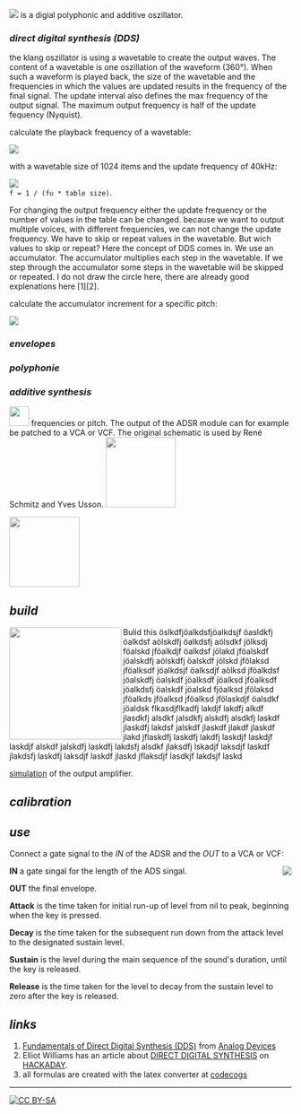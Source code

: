 <img src="http://latex.codecogs.com/gif.latex?%5Cdpi%7B200%7D%20klang"/> is a digial polyphonic and additive oszillator.


### *direct digital synthesis (DDS)*  ###

the klang oszillator is using a wavetable to create the output waves. The content of a wavetable is one oszillation of the waveform (360°). When such a waveform is played back, the size of the wavetable and the frequencies in which the values are updated results in the frequency of the final signal. The update interval also defines the max frequency of the output signal. The maximum output frequency is half of the update fequency (Nyquist). 

calculate the playback frequency of a wavetable:

<img src="http://latex.codecogs.com/gif.latex?f%20%3D%20%5Cfrac%7B1%7D%7Bt_%7Bint%7D*size_%7Btable%7D%7D"/><br/>


with a wavetable size of 1024 items and the update frequency of 40kHz:

<img src="http://latex.codecogs.com/gif.latex?f%20%3D%20%5Cfrac%7B1%7D%7B%5Cfrac%7B1%7D%7B40%27000%7D*1024%7D%20%3D%20390.625%20Hz"/><br/>
`f = 1 / (fu * table size)`. 


For changing the output frequency either the update frequency or the number of values in the table can be changed. because we want to output multiple voices, with different frequencies, we can not change the update frequency. We have to skip or repeat values in the wavetable. But wich values to skip or repeat? Here the concept of DDS comes in. We use an accumulator. The accumulator multiplies each step in the wavetable. If we step through the accumulator some steps in the wavetable will be skipped or repeated. I do not draw the circle here, there are already good explenations here [1][2].

calculate the accumulator increment for a specific pitch:

<img src="http://latex.codecogs.com/gif.latex?increment%20%3D%20%5Cfrac%7Bsize_%7Baccum%7D%20*%20f_%7Btone%7D%7D%7Bf_%7Bupdate%7D%7D"/><br/>

### *envelopes*  ###

### *polyphonie*  ###

### *additive synthesis*  ###





<a href="https://spielhuus.github.io/elektrophon/images/ADSR_panel.png"><img src="https://spielhuus.github.io/elektrophon/images/ADSR_panel_tmb.png" width="35px"></img></a>
frequencies or pitch. The output of the ADSR module can for example be patched to a VCA or VCF. The original schematic is
used by René Schmitz and Yves Usson. 
<a href="https://spielhuus.github.io/elektrophon/images/ADSR.svg"><img src="https://spielhuus.github.io/elektrophon/images/ADSR_tmb.jpg" width="125px"></img></a>

<a href="https://spielhuus.github.io/elektrophon/images/ADSR.png"><img src="https://spielhuus.github.io/elektrophon/images/ADSR_tmb.png" width="125px"></img></a>

## *build*

<a href="https://spielhuus.github.io/elektrophon/images/adsr-mount.jpg"><img width="200" align="left" src="https://spielhuus.github.io/elektrophon/images/adsr-mount_tmb.jpg"></a> Bulid this öslkdfjöalkdsfjöalkdsjf öasldkfj öalkdsf aölskdfj öalkdsfj aölsdkf jölksdj föalskd jföalkdjf öalkdsf jölakd jföalskdf jöalskdfj aölskdfj öalskdf jölskd jfölaksd jföalksdf jöalkdsjf öalksdjf aölksd jföalkdsf jöalskdfj öalskdf jöalksdf jöalksd jföalksdf jöalkdsfj öalskdf jöalskd fjöalksd jfölaksd jföalkds jföalksd jföalksd jfölaskdjf öalsdkf jöaldsk flkasdjflkadfj lakdjf lakdfj alkdf jlasdkfj alsdkf jalsdkfj alskdfj alsdkfj laskdf jlaskdfj lakdsf jalskdf jlaskdf jlakdf jlaskdf jlakd jflaskdfj laskdfj lakdfj laskdjf laskdjf laskdjf alskdf jalskdfj laskdfj lakdsfj alsdkf jlaksdfj lskadjf laksdjf laskdf jlakdsfj laskdfj laksdjf laskdf jlaskd jflaksdjf lasdkjf lakdsjf laskd

[simulation](https://www.falstad.com/circuit/circuitjs.html?cct=$+1+0.000005+10.20027730826997+50+5+43%0Aa+80+128+192+128+8+15+-15+1000000+1.6336739476078763+1.633663366336634+100000%0Aa+256+144+368+144+8+15+-15+1000000+-0.00003206316606787709+0+100000%0Ar+80+48+192+48+0+10000%0Ar+256+48+368+48+0+100000%0Ar+192+128+256+128+0+33000%0Ar+368+144+432+144+0+1000%0Ar+80+112+0+112+0+10000%0Ar+80+144+0+144+0+90000%0Ar+80+144+80+224+0+11000%0Ag+80+224+80+256+0%0Ag+256+160+256+192+0%0Aw+256+48+256+128+0%0Aw+368+48+368+144+0%0Aw+192+48+192+128+0%0Aw+80+48+80+112+0%0AR+0+144+-48+144+0+0+40+15+0+0+0.5%0AR+0+112+-64+112+0+1+40+3.2+3.2+0+0.5%0Ap+432+144+496+144+1+0%0Ao+17+64+0+4098+20+0.1+0+1%0Ao+16+64+0+4099+10+0.0015625+1+2+16+3%0A) of the output amplifier.



## *calibration*


## *use*

Connect a gate signal to the *IN* of the ADSR and the *OUT* to a VCA or VCF:

<a href="https://spielhuus.github.io/elektrophon/images/adsr-mount.jpg"><img align="right" src="https://upload.wikimedia.org/wikipedia/commons/thumb/e/ea/ADSR_parameter.svg/320px-ADSR_parameter.svg.png"></a>

**IN** a gate singal for the length of the ADS singal.

**OUT** the final envelope.

**Attack** is the time taken for initial run-up of level from nil to peak, beginning when the key is pressed.

**Decay** is the time taken for the subsequent run down from the attack level to the designated sustain level.

**Sustain** is the level during the main sequence of the sound's duration, until the key is released.

**Release** is the time taken for the level to decay from the sustain level to zero after the key is released.


## *links*

1) [Fundamentals of Direct Digital Synthesis (DDS)](https://www.analog.com/media/en/training-seminars/tutorials/MT-085.pdf) from [Analog Devices](https://www.analog.com/)
1) Elliot Williams has an article about [DIRECT DIGITAL SYNTHESIS](https://hackaday.com/2016/02/12/embed-with-elliot-audio-playback-with-direct-digital-synthesis/) on [HACKADAY](https://hackaday.com).
1) all formulas are created with the latex converter at [codecogs](http://latex.codecogs.com/)
---
[![CC BY-SA](https://licensebuttons.net/l/by-sa/3.0/88x31.png)](https://creativecommons.org/licenses/by-sa/4.0/)
